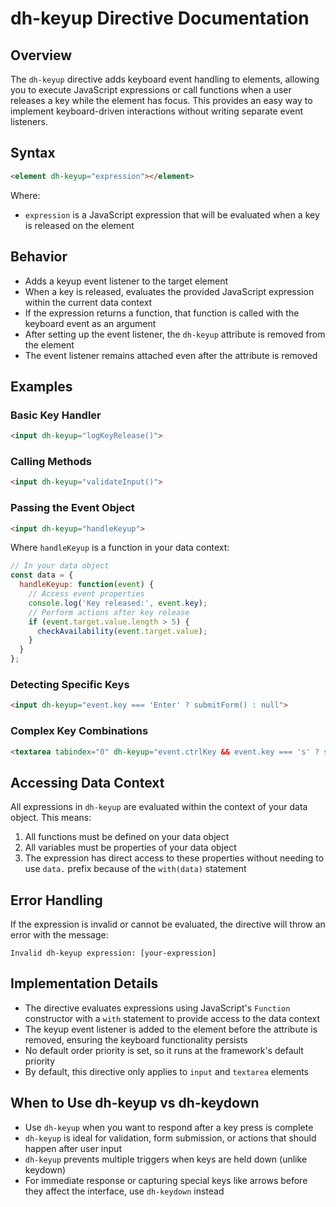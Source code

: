 # dh-keyup Directive Documentation

## Overview

The `dh-keyup` directive adds keyboard event handling to elements, allowing you to execute JavaScript expressions or call functions when a user releases a key while the element has focus. This provides an easy way to implement keyboard-driven interactions without writing separate event listeners.

## Syntax

```html
<element dh-keyup="expression"></element>
```

Where:
- `expression` is a JavaScript expression that will be evaluated when a key is released on the element

## Behavior

- Adds a keyup event listener to the target element
- When a key is released, evaluates the provided JavaScript expression within the current data context
- If the expression returns a function, that function is called with the keyboard event as an argument
- After setting up the event listener, the `dh-keyup` attribute is removed from the element
- The event listener remains attached even after the attribute is removed

## Examples

### Basic Key Handler

```html
<input dh-keyup="logKeyRelease()">
```

### Calling Methods

```html
<input dh-keyup="validateInput()">
```

### Passing the Event Object

```html
<input dh-keyup="handleKeyup">
```

Where `handleKeyup` is a function in your data context:

```javascript
// In your data object
const data = {
  handleKeyup: function(event) {
    // Access event properties
    console.log('Key released:', event.key);
    // Perform actions after key release
    if (event.target.value.length > 5) {
      checkAvailability(event.target.value);
    }
  }
};
```

### Detecting Specific Keys

```html
<input dh-keyup="event.key === 'Enter' ? submitForm() : null">
```

### Complex Key Combinations

```html
<textarea tabindex="0" dh-keyup="event.ctrlKey && event.key === 's' ? saveDocument() : null">
```

## Accessing Data Context

All expressions in `dh-keyup` are evaluated within the context of your data object. This means:

1. All functions must be defined on your data object
2. All variables must be properties of your data object
3. The expression has direct access to these properties without needing to use `data.` prefix because of the `with(data)` statement

## Error Handling

If the expression is invalid or cannot be evaluated, the directive will throw an error with the message:
```
Invalid dh-keyup expression: [your-expression]
```

## Implementation Details

- The directive evaluates expressions using JavaScript's `Function` constructor with a `with` statement to provide access to the data context
- The keyup event listener is added to the element before the attribute is removed, ensuring the keyboard functionality persists
- No default order priority is set, so it runs at the framework's default priority
- By default, this directive only applies to `input` and `textarea` elements

## When to Use dh-keyup vs dh-keydown

- Use `dh-keyup` when you want to respond after a key press is complete
- `dh-keyup` is ideal for validation, form submission, or actions that should happen after user input
- `dh-keyup` prevents multiple triggers when keys are held down (unlike keydown)
- For immediate response or capturing special keys like arrows before they affect the interface, use `dh-keydown` instead